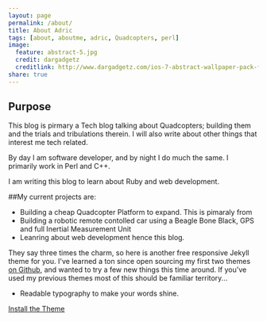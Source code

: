 ```yaml
---
layout: page
permalink: /about/
title: About Adric
tags: [about, aboutme, adric, Quadcopters, perl]
image:
  feature: abstract-5.jpg
  credit: dargadgetz
  creditlink: http://www.dargadgetz.com/ios-7-abstract-wallpaper-pack-for-iphone-5-and-ipod-touch-retina/
share: true
---
```

## Purpose
This blog is pirmary a Tech blog talking about Quadcopters; building them and the trials and tribulations therein. I will also write about other things that interest me tech related. 

By day I am software developer, and by night I do much the same.
I primarily work in Perl and C++.

I am writing this blog to learn about Ruby and web development.

##My current projects are:
* Building a cheap Quadcopter Platform to expand. This is pimaraly from 
* Building a robotic remote contolled car using a Beagle Bone Black, GPS and full Inertial Measurement Unit
* Leanring about web development hence this blog.









They say three times the charm, so here is another free responsive Jekyll theme for you. I've learned a ton since open sourcing my first two themes [on Github](http://github.com/mmistakes), and wanted to try a few new things this time around. If you've used my previous themes most of this should be familiar territory...


* Readable typography to make your words shine.

<div markdown="0"><a href="{{ site.url }}/theme-setup" class="btn btn-info">Install the Theme</a></div>

[^1]: Example: *domain.com/category-name/post-title*
